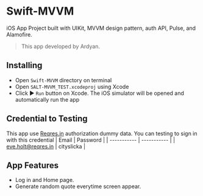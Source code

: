 # Swift-MVVM
iOS App Project built with UIKit, MVVM design pattern, auth API, Pulse, and Alamofire.

> This app developed by Ardyan.

## Installing
-   Open `Swift-MVVM` directory on terminal
-   Open  `SALT-MVVM_TEST.xcodeproj`  using Xcode
-   Click &#9658; `Run` button on Xcode. The iOS simulator will be opened and automatically run the app

## Credential to Testing
This app use [Reqres.in](https://reqres.in/) authorization dummy data. You can testing to sign in with this credential
| Email | Password |
| ----------- | ----------- |
| eve.holt@reqres.in | cityslicka |


## App Features
- Log in and Home page.
- Generate random quote everytime screen appear.

